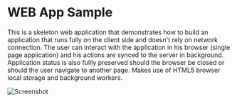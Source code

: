 
WEB App Sample
=============

This is a skeleton web application that demonstrates how to build an application that runs fully on the client side and doesn't rely on network connection. The user can interact with the application in his browser (single page application) and his actions are synced to the server in background. Application status is also fullly preserved should the browser be closed or should the user navigate to another page. Makes use of HTML5 browser local storage and background workers.

![Screenshot](https://raw.github.com/nicolacimmino/playground/master/WebAppSample/documentation/screenshot.png)

